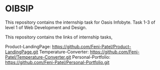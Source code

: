 # OIBSIP
This repository contains the internship task for Oasis Infobyte. Task 1-3 of level 1 of Web Development and Design.  

This repository contains the links of internship tasks,

Product-LandingPage: https://github.com/Feni-Patel/Product-LandingPage.git
Temperature-Converter: https://github.com/Feni-Patel/Temperature-Converter.git
Personal-Portfolio: https://github.com/Feni-Patel/Personal-Portfolio.git
